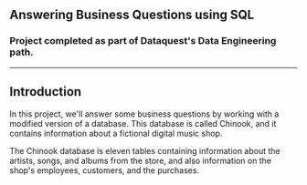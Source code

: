 ## Answering Business Questions using SQL

### Project completed as part of Dataquest's Data Engineering path.

-------

## Introduction
In this project, we'll answer some business questions by working with a modified version of a database. This database is called Chinook, and it contains information about a fictional digital music shop.

The Chinook database is eleven tables containing information about the artists, songs, and albums from the store, and also information on the shop's employees, customers, and the purchases.